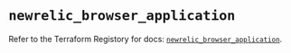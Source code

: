 # `newrelic_browser_application`

Refer to the Terraform Registory for docs: [`newrelic_browser_application`](https://registry.terraform.io/providers/newrelic/newrelic/3.26.0/docs/resources/browser_application).
